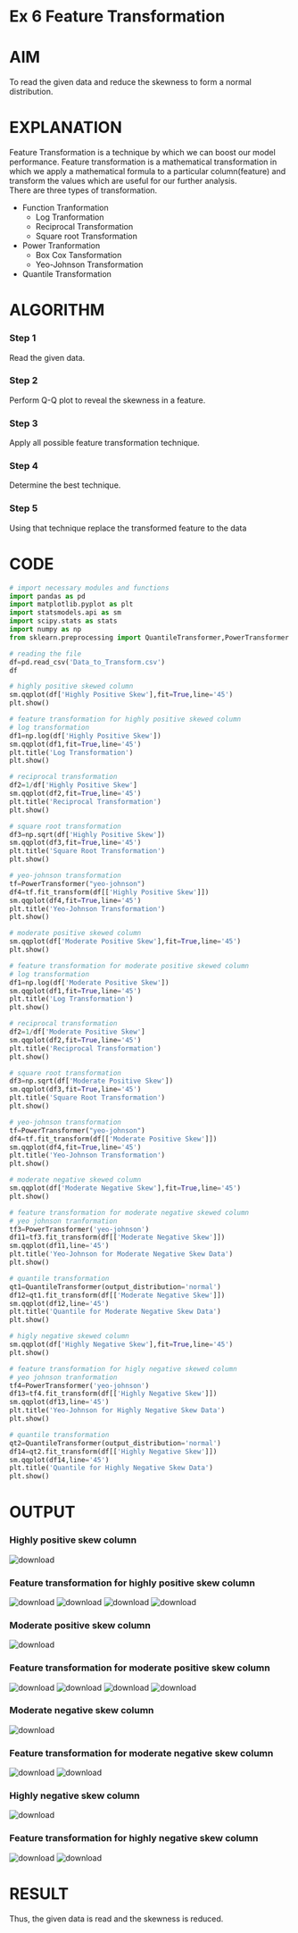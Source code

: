 # Ex 6 Feature Transformation

# AIM
To read the given data and reduce the skewness to form a normal distribution.

# EXPLANATION
Feature Transformation is a technique by which we can boost our model performance. Feature transformation is a mathematical transformation in which we apply a mathematical formula to a particular column(feature) and transform the values which are useful for our further analysis.<br/>
There are three types of transformation.
* Function Tranformation
  * Log Tranformation
  * Reciprocal Transformation
  * Square root Transformation
* Power Tranformation
  * Box Cox Tansformation
  * Yeo-Johnson Transformation
* Quantile Transformation


# ALGORITHM
### Step 1
Read the given data.
### Step 2
Perform Q-Q plot to reveal the skewness in a feature.
### Step 3
Apply all possible feature transformation technique.
### Step 4
Determine the best technique.
### Step 5
Using that technique replace the transformed feature to the data

# CODE
```python
# import necessary modules and functions
import pandas as pd
import matplotlib.pyplot as plt
import statsmodels.api as sm
import scipy.stats as stats
import numpy as np
from sklearn.preprocessing import QuantileTransformer,PowerTransformer

# reading the file
df=pd.read_csv('Data_to_Transform.csv')
df

# highly positive skewed column
sm.qqplot(df['Highly Positive Skew'],fit=True,line='45')
plt.show()

# feature transformation for highly positive skewed column
# log transformation
df1=np.log(df['Highly Positive Skew'])
sm.qqplot(df1,fit=True,line='45')
plt.title('Log Transformation')
plt.show()

# reciprocal transformation
df2=1/df['Highly Positive Skew']
sm.qqplot(df2,fit=True,line='45')
plt.title('Reciprocal Transformation')
plt.show()

# square root transformation
df3=np.sqrt(df['Highly Positive Skew'])
sm.qqplot(df3,fit=True,line='45')
plt.title('Square Root Transformation')
plt.show()

# yeo-johnson transformation
tf=PowerTransformer("yeo-johnson")
df4=tf.fit_transform(df[['Highly Positive Skew']])
sm.qqplot(df4,fit=True,line='45')
plt.title('Yeo-Johnson Transformation')
plt.show()

# moderate positive skewed column
sm.qqplot(df['Moderate Positive Skew'],fit=True,line='45')
plt.show()

# feature transformation for moderate positive skewed column
# log transformation
df1=np.log(df['Moderate Positive Skew'])
sm.qqplot(df1,fit=True,line='45')
plt.title('Log Transformation')
plt.show()

# reciprocal transformation
df2=1/df['Moderate Positive Skew']
sm.qqplot(df2,fit=True,line='45')
plt.title('Reciprocal Transformation')
plt.show()

# square root transformation
df3=np.sqrt(df['Moderate Positive Skew'])
sm.qqplot(df3,fit=True,line='45')
plt.title('Square Root Transformation')
plt.show()

# yeo-johnson transformation
tf=PowerTransformer("yeo-johnson")
df4=tf.fit_transform(df[['Moderate Positive Skew']])
sm.qqplot(df4,fit=True,line='45')
plt.title('Yeo-Johnson Transformation')
plt.show()

# moderate negative skewed column
sm.qqplot(df['Moderate Negative Skew'],fit=True,line='45')
plt.show()

# feature transformation for moderate negative skewed column
# yeo johnson tranformation
tf3=PowerTransformer('yeo-johnson')
df11=tf3.fit_transform(df[['Moderate Negative Skew']])
sm.qqplot(df11,line='45')
plt.title('Yeo-Johnson for Moderate Negative Skew Data')
plt.show()

# quantile transformation
qt1=QuantileTransformer(output_distribution='normal')
df12=qt1.fit_transform(df[['Moderate Negative Skew']])
sm.qqplot(df12,line='45')
plt.title('Quantile for Moderate Negative Skew Data')
plt.show()

# higly negative skewed column
sm.qqplot(df['Highly Negative Skew'],fit=True,line='45')
plt.show()

# feature transformation for higly negative skewed column
# yeo johnson tranformation
tf4=PowerTransformer('yeo-johnson')
df13=tf4.fit_transform(df[['Highly Negative Skew']])
sm.qqplot(df13,line='45')
plt.title('Yeo-Johnson for Highly Negative Skew Data')
plt.show()

# quantile transformation
qt2=QuantileTransformer(output_distribution='normal')
df14=qt2.fit_transform(df[['Highly Negative Skew']])
sm.qqplot(df14,line='45')
plt.title('Quantile for Highly Negative Skew Data')
plt.show()
```

# OUTPUT
### Highly positive skew column
![download](https://github.com/yasin-sharif-SEC/ODD2023-Datascience-Ex06/assets/142985837/9452e339-d31f-4e39-a3e4-5f5cc6a00d61)

### Feature transformation for highly positive skew column
![download](https://github.com/yasin-sharif-SEC/ODD2023-Datascience-Ex06/assets/142985837/5fa372d9-b355-4720-a233-a7d24286c9e2)
![download](https://github.com/yasin-sharif-SEC/ODD2023-Datascience-Ex06/assets/142985837/24b1599b-5f5e-473b-9d50-82ba3490ae63)
![download](https://github.com/yasin-sharif-SEC/ODD2023-Datascience-Ex06/assets/142985837/24004813-0645-4c7a-9534-1cd3ea8f0977)
![download](https://github.com/yasin-sharif-SEC/ODD2023-Datascience-Ex06/assets/142985837/0e223100-ceea-4364-a896-22399c39ded8)

### Moderate positive skew column
![download](https://github.com/yasin-sharif-SEC/ODD2023-Datascience-Ex06/assets/142985837/7449beb2-9903-4658-b760-4a56744c833c)

### Feature transformation for moderate positive skew column
![download](https://github.com/yasin-sharif-SEC/ODD2023-Datascience-Ex06/assets/142985837/43b28061-6621-486c-aaa6-deb1c4aa08a3)
![download](https://github.com/yasin-sharif-SEC/ODD2023-Datascience-Ex06/assets/142985837/dd73e278-8d7d-43c7-b6f5-e74d49d1759b)
![download](https://github.com/yasin-sharif-SEC/ODD2023-Datascience-Ex06/assets/142985837/05b7d5f9-b05a-4795-9f2a-003a0bdc22f5)
![download](https://github.com/yasin-sharif-SEC/ODD2023-Datascience-Ex06/assets/142985837/f2cecf2f-66b4-45a5-8054-a40dc26e1c2f)

### Moderate negative skew column
![download](https://github.com/yasin-sharif-SEC/ODD2023-Datascience-Ex06/assets/142985837/5354ba83-031a-4de9-991b-897d13741517)

### Feature transformation for moderate negative skew column
![download](https://github.com/yasin-sharif-SEC/ODD2023-Datascience-Ex06/assets/142985837/608634cb-7720-47eb-9e48-902eac3d2b28)
![download](https://github.com/yasin-sharif-SEC/ODD2023-Datascience-Ex06/assets/142985837/af32fae6-3d2e-4a7e-9450-1d3fd4302487)

### Highly negative skew column
![download](https://github.com/yasin-sharif-SEC/ODD2023-Datascience-Ex06/assets/142985837/8c8d0fa9-0520-4d88-89b9-24160c2b9e4e)

### Feature transformation for highly negative skew column
![download](https://github.com/yasin-sharif-SEC/ODD2023-Datascience-Ex06/assets/142985837/9f6e89b9-ce84-48e2-8536-76b6e3fc7581)
![download](https://github.com/yasin-sharif-SEC/ODD2023-Datascience-Ex06/assets/142985837/d5fb9534-8c6e-4f10-a707-30a34b9d2425)

# RESULT
Thus, the given data is read and the skewness is reduced.







